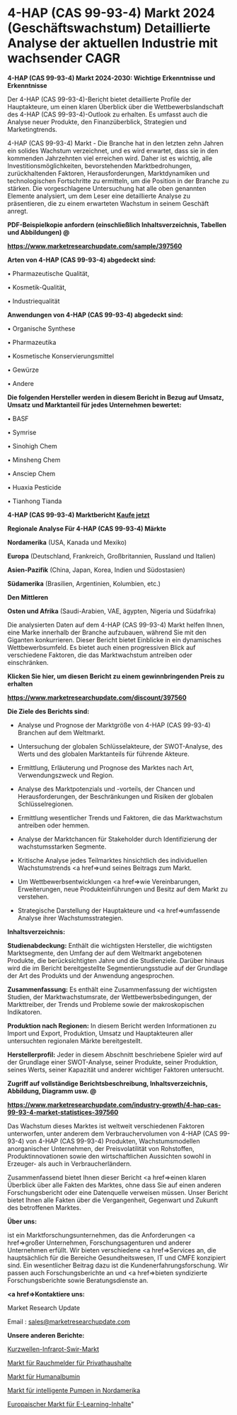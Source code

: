 # 4-HAP (CAS 99-93-4) Markt 2024 (Geschäftswachstum) Detaillierte Analyse der aktuellen Industrie mit wachsender CAGR

<strong>4-HAP (CAS 99-93-4) Markt 2024-2030: Wichtige Erkenntnisse und Erkenntnisse</strong>

Der 4-HAP (CAS 99-93-4)-Bericht bietet detaillierte Profile der Hauptakteure, um einen klaren Überblick über die Wettbewerbslandschaft des 4-HAP (CAS 99-93-4)-Outlook zu erhalten. Es umfasst auch die Analyse neuer Produkte, den Finanzüberblick, Strategien und Marketingtrends.

4-HAP (CAS 99-93-4) Markt - Die Branche hat in den letzten zehn Jahren ein solides Wachstum verzeichnet, und es wird erwartet, dass sie in den kommenden Jahrzehnten viel erreichen wird. Daher ist es wichtig, alle Investitionsmöglichkeiten, bevorstehenden Marktbedrohungen, zurückhaltenden Faktoren, Herausforderungen, Marktdynamiken und technologischen Fortschritte zu ermitteln, um die Position in der Branche zu stärken. Die vorgeschlagene Untersuchung hat alle oben genannten Elemente analysiert, um dem Leser eine detaillierte Analyse zu präsentieren, die zu einem erwarteten Wachstum in seinem Geschäft anregt.



<strong><b>PDF-Beispielkopie anfordern (einschließlich Inhaltsverzeichnis, Tabellen und Abbildungen) @ </b></strong>

<strong><a href=https://www.marketresearchupdate.com/sample/397560>

<strong>https://www.marketresearchupdate.com/sample/397560</u></a></strong></strong>



<strong>Arten von 4-HAP (CAS 99-93-4) abgedeckt sind:</strong>

• Pharmazeutische Qualität,

• Kosmetik-Qualität,

• Industriequalität



<strong>Anwendungen von 4-HAP (CAS 99-93-4) abgedeckt sind:</strong>

• Organische Synthese

• Pharmazeutika

• Kosmetische Konservierungsmittel

• Gewürze

• Andere



<strong>Die folgenden Hersteller werden in diesem Bericht in Bezug auf Umsatz, Umsatz und Marktanteil für jedes Unternehmen bewertet:</strong>

• BASF

• Symrise

• Sinohigh Chem

• Minsheng Chem

• Ansciep Chem

• Huaxia Pesticide

• Tianhong Tianda



<strong>4-HAP (CAS 99-93-4) Marktbericht <a href=https://www.marketresearchupdate.com/buynow/397560>Kaufe jetzt</a></strong>



<strong>Regionale Analyse Für 4-HAP (CAS 99-93-4) Märkte</strong>



<strong>Nordamerika</strong> (USA, Kanada und Mexiko)



<strong>Europa</strong> (Deutschland, Frankreich, Großbritannien, Russland und Italien)



<strong>Asien-Pazifik</strong> (China, Japan, Korea, Indien und Südostasien)



<strong>Südamerika</strong> (Brasilien, Argentinien, Kolumbien, etc.)



<strong>Den Mittleren</strong> 

<strong>Osten und Afrika</strong> (Saudi-Arabien, VAE, ägypten, Nigeria und Südafrika)

Die analysierten Daten auf dem 4-HAP (CAS 99-93-4) Markt helfen Ihnen, eine Marke innerhalb der Branche aufzubauen, während Sie mit den Giganten konkurrieren. Dieser Bericht bietet Einblicke in ein dynamisches Wettbewerbsumfeld. Es bietet auch einen progressiven Blick auf verschiedene Faktoren, die das Marktwachstum antreiben oder einschränken.



<strong>Klicken Sie hier, um diesen Bericht zu einem gewinnbringenden Preis zu erhalten
</strong>

<strong><a href=https://www.marketresearchupdate.com/discount/397560>https://www.marketresearchupdate.com/discount/397560</b></u></strong></a>



<strong>Die Ziele des Berichts sind:</strong>

- Analyse und Prognose der Marktgröße von 4-HAP (CAS 99-93-4) Branchen auf dem Weltmarkt.

- Untersuchung der globalen Schlüsselakteure, der SWOT-Analyse, des Werts und des globalen Marktanteils für führende Akteure.

- Ermittlung, Erläuterung und Prognose des Marktes nach Art, Verwendungszweck und Region.

- Analyse des Marktpotenzials und -vorteils, der Chancen und Herausforderungen, der Beschränkungen und Risiken der globalen Schlüsselregionen.

- Ermittlung wesentlicher Trends und Faktoren, die das Marktwachstum antreiben oder hemmen.

- Analyse der Marktchancen für Stakeholder durch Identifizierung der wachstumsstarken Segmente.

- Kritische Analyse jedes Teilmarktes hinsichtlich des individuellen Wachstumstrends <a href=>und</a> seines Beitrags zum Markt.

- Um Wettbewerbsentwicklungen <a href=>wie</a> Vereinbarungen, Erweiterungen, neue Produkteinführungen und Besitz auf dem Markt zu verstehen.

- Strategische Darstellung der Hauptakteure und <a href=>umfas</a>sende Analyse ihrer Wachstumsstrategien.



<strong>Inhaltsverzeichnis:</strong>



<strong>Studienabdeckung:</strong> Enthält die wichtigsten Hersteller, die wichtigsten Marktsegmente, den Umfang der auf dem Weltmarkt angebotenen Produkte, die berücksichtigten Jahre und die Studienziele. Darüber hinaus wird die im Bericht bereitgestellte Segmentierungsstudie auf der Grundlage der Art des Produkts und der Anwendung angesprochen.



<strong>Zusammenfassung:</strong> Es enthält eine Zusammenfassung der wichtigsten Studien, der Marktwachstumsrate, der Wettbewerbsbedingungen, der Markttreiber, der Trends und Probleme sowie der makroskopischen Indikatoren.



<strong>Produktion nach Regionen:</strong> In diesem Bericht werden Informationen zu Import und Export, Produktion, Umsatz und Hauptakteuren aller untersuchten regionalen Märkte bereitgestellt.



<strong>Herstellerprofil:</strong> Jeder in diesem Abschnitt beschriebene Spieler wird auf der Grundlage einer SWOT-Analyse, seiner Produkte, seiner Produktion, seines Werts, seiner Kapazität und anderer wichtiger Faktoren untersucht.



<strong><b>Zugriff auf vollständige Berichtsbeschreibung, Inhaltsverzeichnis, Abbildung, Diagramm usw. @ </b></strong>

<strong><a href=https://www.marketresearchupdate.com/industry-growth/4-hap-cas-99-93-4-market-statistices-397560>https://www.marketresearchupdate.com/industry-growth/4-hap-cas-99-93-4-market-statistices-397560</a></strong>

Das Wachstum dieses Marktes ist weltweit verschiedenen Faktoren unterworfen, unter anderem dem Verbrauchervolumen von 4-HAP (CAS 99-93-4) von 4-HAP (CAS 99-93-4) Produkten, Wachstumsmodellen anorganischer Unternehmen, der Preisvolatilität von Rohstoffen, Produktinnovationen sowie den wirtschaftlichen Aussichten sowohl in Erzeuger- als auch in Verbraucherländern.

Zusammenfassend bietet Ihnen dieser Bericht <a href=>einen</a> klaren Überblick über alle Fakten des Marktes, ohne dass Sie auf einen anderen Forschungsbericht oder eine Datenquelle verweisen müssen. Unser Bericht bietet Ihnen alle Fakten über die Vergangenheit, Gegenwart und Zukunft des betroffenen Marktes.



<strong>Über uns:</strong>

 ist ein Marktforschungsunternehmen, das die Anforderungen <a href=>großer</a> Unternehmen, Forschungsagenturen und anderer Unternehmen erfüllt. Wir bieten verschiedene <a href=>Services</a> an, die hauptsächlich für die Bereiche Gesundheitswesen, IT und CMFE konzipiert sind. Ein wesentlicher Beitrag dazu ist die Kundenerfahrungsforschung. Wir passen auch Forschungsberichte an und <a href=>bieten</a> syndizierte Forschungsberichte sowie Beratungsdienste an.



<strong><a href=>Kontaktiere uns:</a></strong>

Market Research Update

Email : sales@marketresearchupdate.com



<strong>Unsere anderen Berichte:</strong>

<a href=https://www.linkedin.com/pulse/shortwave-infrared-swir-market-opportunities>Kurzwellen-Infrarot-Swir-Markt</a>

<a href=https://www.linkedin.com/pulse/residential-smoke-alarm-detector-market-size>Markt für Rauchmelder für Privathaushalte</a>

<a href=https://www.linkedin.com/pulse/human-albumin-market-2023-remarking-enormous>Markt für Humanalbumin</a>

<a href=https://www.linkedin.com/pulse/north-america-intelligent-pump-market-2023-global-industry>Markt für intelligente Pumpen in Nordamerika</a>

<a href=https://www.linkedin.com/pulse/europe-e-learning-packaged-content-market-2023-yh59f/>Europaischer Markt für E-Learning-Inhalte</a>"
